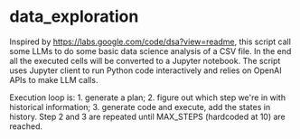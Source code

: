# data_exploration
Inspired by https://labs.google.com/code/dsa?view=readme, this script call some LLMs to do some basic data science analysis of a CSV file. In the end all the executed cells will be converted to a Jupyter notebook. The script uses Jupyter client to run Python code interactively and relies on OpenAI APIs to make LLM calls.

Execution loop is: 1. generate a plan; 2. figure out which step we're in with historical information; 3. generate code and execute, add the states in history. Step 2 and 3 are repeated until MAX_STEPS (hardcoded at 10) are reached.
